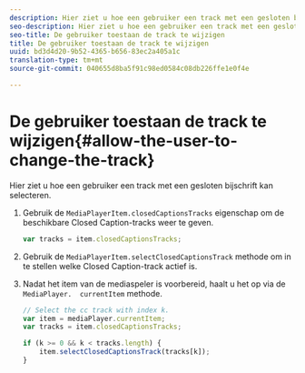 ```yaml
---
description: Hier ziet u hoe een gebruiker een track met een gesloten bijschrift kan selecteren.
seo-description: Hier ziet u hoe een gebruiker een track met een gesloten bijschrift kan selecteren.
seo-title: De gebruiker toestaan de track te wijzigen
title: De gebruiker toestaan de track te wijzigen
uuid: bd3d4d20-9b52-4365-b656-83ec2a405a1c
translation-type: tm+mt
source-git-commit: 040655d8ba5f91c98ed0584c08db226ffe1e0f4e

---
```



# De gebruiker toestaan de track te wijzigen{#allow-the-user-to-change-the-track}

Hier ziet u hoe een gebruiker een track met een gesloten bijschrift kan selecteren.

1. Gebruik de `MediaPlayerItem.closedCaptionsTracks` eigenschap om de beschikbare Closed Caption-tracks weer te geven.

   ```js
   var tracks = item.closedCaptionsTracks;
   ```

1. Gebruik de `MediaPlayerItem.selectClosedCaptionsTrack` methode om in te stellen welke Closed Caption-track actief is.
1. Nadat het item van de mediaspeler is voorbereid, haalt u het op via de ` MediaPlayer.  currentItem ` methode.

   ```js
   // Select the cc track with index k. 
   var item = mediaPlayer.currentItem;     
   var tracks = item.closedCaptionsTracks; 
   
   if (k >= 0 && k < tracks.length) { 
       item.selectClosedCaptionsTrack(tracks[k]); 
   }
   ```

